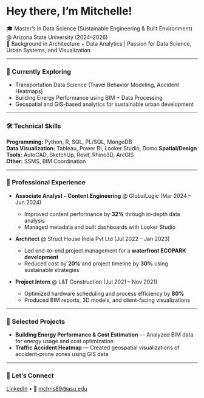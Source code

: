 


# Hey there, I’m Mitchelle!  

🎓 Master’s in Data Science (Sustainable Engineering & Built Environment) @ Arizona State University (2024–2026)  
📍 Background in Architecture + Data Analytics | Passion for Data Science, Urban Systems, and Visualization  

---

### 🔭 Currently Exploring
- Transportation Data Science (Travel Behavior Modeling, Accident Heatmaps)  
- Building Energy Performance using BIM + Data Processing  
- Geospatial and GIS-based analytics for sustainable urban development  

---

### 🛠️ Technical Skills
**Programming:** Python, R, SQL, PL/SQL, MongoDB  
**Data Visualization:** Tableau, Power BI, Looker Studio, Domo 
**Spatial/Design Tools:** AutoCAD, SketchUp, Revit, Rhino3D, ArcGIS  
**Other:** SSMS, BIM Coordination  

---

### 💼 Professional Experience
- **Associate Analyst – Content Engineering** @ GlobalLogic (Mar 2024 – Jun 2024)  
  - Improved content performance by **32%** through in-depth data analysis  
  - Managed metadata and built dashboards with Looker Studio  

- **Architect** @ Struct House India Pvt Ltd (Jul 2022 – Jan 2023)  
  - Led end-to-end project management for a **waterfront ECOPARK development**  
  - Reduced cost by **20%** and project timeline by **30%** using sustainable strategies  

- **Project Intern** @ L&T Construction (Jul 2021 – Nov 2021)  
  - Optimized hardware scheduling and process efficiency by **80%**  
  - Produced BIM reports, 3D models, and client-facing visualizations  

---

### 📌 Selected Projects
- **Building Energy Performance & Cost Estimation** — Analyzed BIM data for energy usage and cost optimization  
- **Traffic Accident Heatmap** — Created geospatial visualizations of accident-prone zones using GIS data  

---

### 🔗 Let’s Connect
[LinkedIn](https://www.linkedin.com/in/mitchelle22/) • 📧 mchris89@asu.edu  
